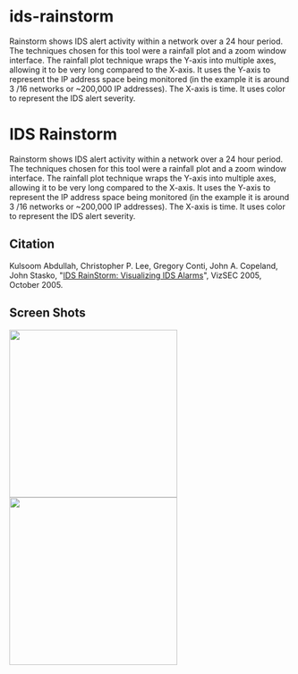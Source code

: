 ids-rainstorm
=============

Rainstorm shows IDS alert activity within a network over a 24 hour period.  The techniques chosen for this tool were a rainfall plot and a zoom window interface.  The rainfall plot technique wraps the Y-axis into multiple axes, allowing it to be very long compared to the X-axis.  It uses the Y-axis to represent the IP address space being monitored (in the example it is around 3 /16 networks or ~200,000 IP addresses).  The X-axis is time.  It uses color to represent the IDS alert severity.

# IDS Rainstorm
Rainstorm shows IDS alert activity within a network over a 24 hour period.  The techniques chosen for this tool were a rainfall plot and a zoom window interface.  The rainfall plot technique wraps the Y-axis into multiple axes, allowing it to be very long compared to the X-axis.  It uses the Y-axis to represent the IP address space being monitored (in the example it is around 3 /16 networks or ~200,000 IP addresses).  The X-axis is time.  It uses color to represent the IDS alert severity.

## Citation
Kulsoom Abdullah, Christopher P. Lee, Gregory Conti, John A. Copeland, John Stasko, "<a href='http://www.chrisleephd.us/papers/ids_rainstorm.pdf'>IDS RainStorm: Visualizing IDS Alarms</a>", VizSEC 2005, October 2005.

## Screen Shots
<img src='http://www.chrisleephd.us/projects/rainstorm/rainstorm.png' width='300' />

<img src='http://www.chrisleephd.us/projects/rainstorm/rainstorm_zoom.png' width='300' />
